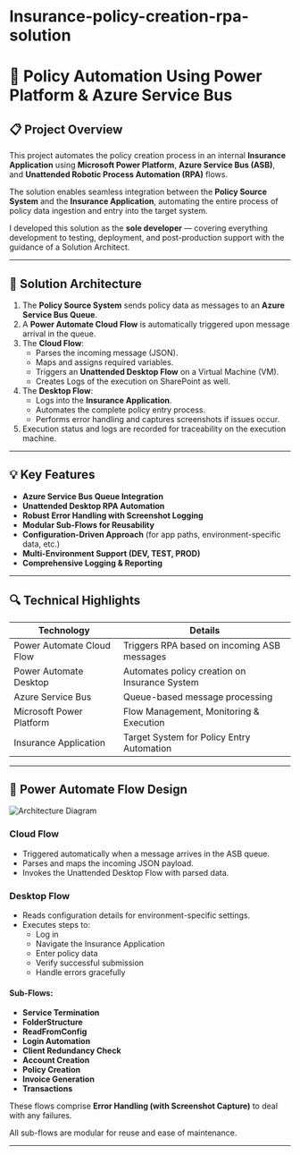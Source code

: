 # Insurance-policy-creation-rpa-solution
# 🚀 Policy Automation Using Power Platform & Azure Service Bus

## 📋 Project Overview

This project automates the policy creation process in an internal **Insurance Application** using **Microsoft Power Platform**, **Azure Service Bus (ASB)**, and **Unattended Robotic Process Automation (RPA)** flows.

The solution enables seamless integration between the **Policy Source System** and the **Insurance Application**, automating the entire process of policy data ingestion and entry into the target system.

I developed this solution as the **sole developer** — covering everything development to testing, deployment, and post-production support with the guidance of a Solution Architect.

---

## 🔗 Solution Architecture

1. The **Policy Source System** sends policy data as messages to an **Azure Service Bus Queue**.
2. A **Power Automate Cloud Flow** is automatically triggered upon message arrival in the queue.
3. The **Cloud Flow**:
   - Parses the incoming message (JSON).
   - Maps and assigns required variables.
   - Triggers an **Unattended Desktop Flow** on a Virtual Machine (VM).
   - Creates Logs of the execution on SharePoint as well.
4. The **Desktop Flow**:
   - Logs into the **Insurance Application**.
   - Automates the complete policy entry process.
   - Performs error handling and captures screenshots if issues occur.
5. Execution status and logs are recorded for traceability on the execution machine.

---

## 💡 Key Features

- **Azure Service Bus Queue Integration**  
- **Unattended Desktop RPA Automation**  
- **Robust Error Handling with Screenshot Logging**  
- **Modular Sub-Flows for Reusability**  
- **Configuration-Driven Approach** (for app paths, environment-specific data, etc.)  
- **Multi-Environment Support (DEV, TEST, PROD)**  
- **Comprehensive Logging & Reporting**  

---

## 🔍 Technical Highlights

| Technology               | Details                                       |
|--------------------------|-----------------------------------------------|
| Power Automate Cloud Flow| Triggers RPA based on incoming ASB messages    |
| Power Automate Desktop   | Automates policy creation on Insurance System  |
| Azure Service Bus        | Queue-based message processing                |
| Microsoft Power Platform | Flow Management, Monitoring & Execution       |
| Insurance Application    | Target System for Policy Entry Automation     |

---

## 🔨 Power Automate Flow Design

![Architecture Diagram](Power%20Automate%Process%20Flow%20Diagram.png)

### Cloud Flow
- Triggered automatically when a message arrives in the ASB queue.
- Parses and maps the incoming JSON payload.
- Invokes the Unattended Desktop Flow with parsed data.

### Desktop Flow
- Reads configuration details for environment-specific settings.
- Executes steps to:
  - Log in
  - Navigate the Insurance Application
  - Enter policy data
  - Verify successful submission
  - Handle errors gracefully

#### Sub-Flows:
- **Service Termination**
- **FolderStructure**
- **ReadFromConfig**
- **Login Automation**
- **Client Redundancy Check**
- **Account Creation**
- **Policy Creation**
- **Invoice Generation**
- **Transactions**

These flows comprise **Error Handling (with Screenshot Capture)** to deal with any failures.

All sub-flows are modular for reuse and ease of maintenance.

---
